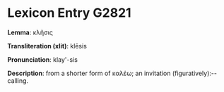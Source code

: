 # Lexicon Entry G2821

**Lemma**: κλῆσις

**Transliteration (xlit)**: klēsis

**Pronunciation**: klay'-sis

**Description**:
from a shorter form of καλέω; an invitation (figuratively):--calling.
